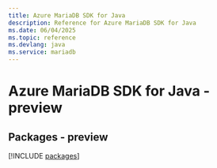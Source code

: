 ```yaml
---
title: Azure MariaDB SDK for Java
description: Reference for Azure MariaDB SDK for Java
ms.date: 06/04/2025
ms.topic: reference
ms.devlang: java
ms.service: mariadb
---
```

# Azure MariaDB SDK for Java - preview
## Packages - preview
[!INCLUDE [packages](mariadb-index.md)]